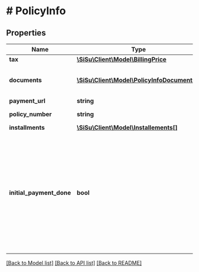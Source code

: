 # # PolicyInfo

## Properties

Name | Type | Description | Notes
------------ | ------------- | ------------- | -------------
**tax** | [**\SiSu\Client\Model\BillingPrice**](BillingPrice.md) |  | [optional] 
**documents** | [**\SiSu\Client\Model\PolicyInfoDocuments[]**](PolicyInfoDocuments.md) | Documents associated to the policy | [optional] 
**payment_url** | **string** |  | [optional] 
**policy_number** | **string** | Policy number | [optional] 
**installments** | [**\SiSu\Client\Model\Installements[]**](Installements.md) |  | [optional] 
**initial_payment_done** | **bool** | First payment of the policy. In the case of a onetime payment, it means the whole amount. In the case of a recurring payment, it means the first installment. | 

[[Back to Model list]](../../README.md#documentation-for-models) [[Back to API list]](../../README.md#documentation-for-api-endpoints) [[Back to README]](../../README.md)


